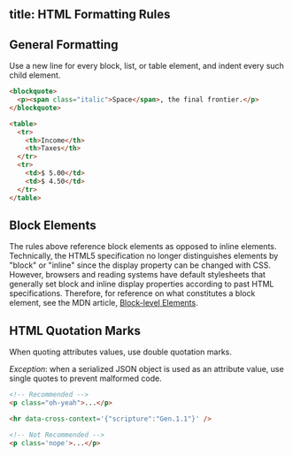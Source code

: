 title: HTML Formatting Rules
---

## General Formatting

Use a new line for every block, list, or table element, and indent every such child element.

```html
<blockquote>
  <p><span class="italic">Space</span>, the final frontier.</p>
</blockquote>

<table>
  <tr>
    <th>Income</th>
    <th>Taxes</th>
  </tr>
  <tr>
    <td>$ 5.00</td>
    <td>$ 4.50</td>
  </tr>
</table>
```

## Block Elements

The rules above reference block elements as opposed to inline elements. Technically, the HTML5 specification no longer distinguishes elements by "block" or "inline" since the display property can be changed with CSS. However, browsers and reading systems have default stylesheets that generally set block and inline display properties according to past HTML specifications. Therefore, for reference on what constitutes a block element, see the MDN article, [Block-level Elements](https://developer.mozilla.org/en-US/docs/Web/HTML/Block-level_elements).

## HTML Quotation Marks

When quoting attributes values, use double quotation marks.

<em>Exception</em>: when a serialized JSON object is used as an attribute value, use single quotes to prevent malformed code.

```html
<!-- Recommended -->
<p class="oh-yeah">...</p>

<hr data-cross-context='{"scripture":"Gen.1.1"}' />

<!-- Not Recommended -->
<p class='nope'>...</p>
```